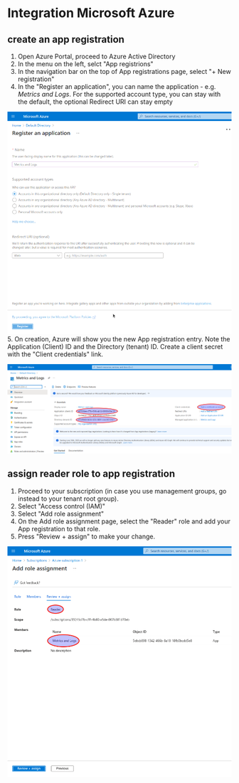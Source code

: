 # Integration Microsoft Azure

## create an app registration

1. Open Azure Portal, proceed to Azure Active Directory  
2. In the menu on the left, selct "App registrions"  
3. In the navigation bar on the top of App registrations page, select "+ New registration"  
4. In the "Register an application", you can name the application - e.g. *Metrics and Logs*. For the supported account type, you can stay with the default, the optional Redirect URI can stay empty  
  
![](images/azure_create_app_registration.png)  
5. On creation, Azure will show you the new App registration entry. Note the Application (Client) ID and the Directory (tenant) ID. Create a client secret with the "Client credentials" link.  
  
![](images/azure_app_id.png)  



## assign reader role to app registration
1. Proceed to your subscription (in case you use management groups, go instead to your tenant root group).  
2. Select "Access control (IAM)"  
3. Select "Add role assignment"  
4. On the Add role assignment page, select the "Reader" role and add your App registration to that role.  
5. Press "Review + assign" to make your change.  
  
![](images/azure_role_assignment.png)  
